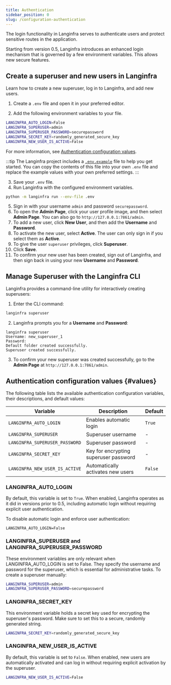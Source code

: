 ```yaml
---
title: Authentication
sidebar_position: 0
slug: /configuration-authentication
---
```


The login functionality in Langinfra serves to authenticate users and protect sensitive routes in the application.

Starting from version 0.5, Langinfra introduces an enhanced login mechanism that is governed by a few environment variables. This allows new secure features.

## Create a superuser and new users in Langinfra

Learn how to create a new superuser, log in to Langinfra, and add new users.

1. Create a `.env` file and open it in your preferred editor.

2. Add the following environment variables to your file.

```bash
LANGINFRA_AUTO_LOGIN=False
LANGINFRA_SUPERUSER=admin
LANGINFRA_SUPERUSER_PASSWORD=securepassword
LANGINFRA_SECRET_KEY=randomly_generated_secure_key
LANGINFRA_NEW_USER_IS_ACTIVE=False
```

For more information, see [Authentication configuration values](#values).

:::tip
The Langinfra project includes a [`.env.example`](https://github.com/khulnasoft/langinfra/blob/main/.env.example) file to help you get started.
You can copy the contents of this file into your own `.env` file and replace the example values with your own preferred settings.
:::

3. Save your `.env` file.
4. Run Langinfra with the configured environment variables.

```bash
python -m langinfra run --env-file .env
```

5. Sign in with your username `admin` and password `securepassword`.
6. To open the **Admin Page**, click your user profile image, and then select **Admin Page**.
   You can also go to `http://127.0.0.1:7861/admin`.
7. To add a new user, click **New User**, and then add the **Username** and **Password**.
8. To activate the new user, select **Active**.
   The user can only sign in if you select them as **Active**.
9. To give the user `superuser` privileges, click **Superuser**.
10. Click **Save**.
11. To confirm your new user has been created, sign out of Langinfra, and then sign back in using your new **Username** and **Password**.

## Manage Superuser with the Langinfra CLI

Langinfra provides a command-line utility for interactively creating superusers:

1. Enter the CLI command:

```bash
langinfra superuser
```

2. Langinfra prompts you for a **Username** and **Password**:

```
langinfra superuser
Username: new_superuser_1
Password:
Default folder created successfully.
Superuser created successfully.
```

3. To confirm your new superuser was created successfully, go to the **Admin Page** at `http://127.0.0.1:7861/admin`.

## Authentication configuration values {#values}

The following table lists the available authentication configuration variables, their descriptions, and default values:

| Variable                      | Description                           | Default |
| ----------------------------- | ------------------------------------- | ------- |
| `LANGINFRA_AUTO_LOGIN`         | Enables automatic login               | `True`  |
| `LANGINFRA_SUPERUSER`          | Superuser username                    | -       |
| `LANGINFRA_SUPERUSER_PASSWORD` | Superuser password                    | -       |
| `LANGINFRA_SECRET_KEY`         | Key for encrypting superuser password | -       |
| `LANGINFRA_NEW_USER_IS_ACTIVE` | Automatically activates new users     | `False` |

### LANGINFRA_AUTO_LOGIN

By default, this variable is set to `True`. When enabled, Langinfra operates as it did in versions prior to 0.5, including automatic login without requiring explicit user authentication.

To disable automatic login and enforce user authentication:

```shell
LANGINFRA_AUTO_LOGIN=False
```

### LANGINFRA_SUPERUSER and LANGINFRA_SUPERUSER_PASSWORD

These environment variables are only relevant when LANGINFRA_AUTO_LOGIN is set to False. They specify the username and password for the superuser, which is essential for administrative tasks.
To create a superuser manually:

```bash
LANGINFRA_SUPERUSER=admin
LANGINFRA_SUPERUSER_PASSWORD=securepassword
```

### LANGINFRA_SECRET_KEY

This environment variable holds a secret key used for encrypting the superuser's password. Make sure to set this to a secure, randomly generated string.

```bash
LANGINFRA_SECRET_KEY=randomly_generated_secure_key
```

### LANGINFRA_NEW_USER_IS_ACTIVE

By default, this variable is set to `False`. When enabled, new users are automatically activated and can log in without requiring explicit activation by the superuser.

```bash
LANGINFRA_NEW_USER_IS_ACTIVE=False
```
